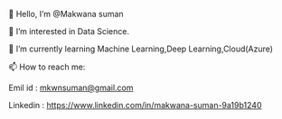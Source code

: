  👋 Hello, I’m @Makwana suman
 
 👀 I’m interested in Data Science.
 
 🌱 I’m currently learning Machine Learning,Deep Learning,Cloud(Azure)
 
 📫 How to reach me:
 
 Emil id : mkwnsuman@gmail.com
 
 Linkedin : https://www.linkedin.com/in/makwana-suman-9a19b1240
